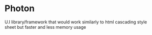 # Photon
U.I library/framework that would work similarly to html cascading style sheet but faster and less memory usage
